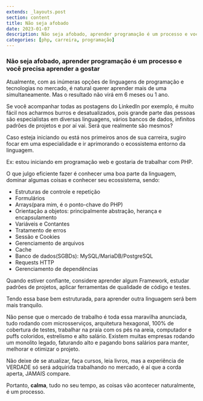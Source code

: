 ```yaml
---
extends: _layouts.post
section: content
title: Não seja afobado
date: 2023-01-07
description: Não seja afobado, aprender programação é um processo e você precisa aprender a gostar
categories: [php, carreira, programação]
---
```


### Não seja afobado, aprender programação é um processo e você precisa aprender a gostar

Atualmente, com as inúmeras opções de linguagens de programação e tecnologias no mercado, é natural querer aprender mais de uma simultaneamente. Mas o resultado não virá em 6 meses ou 1 ano.

Se você acompanhar todas as postagens do LinkedIn por exemplo, é muito fácil nos acharmos burros e desatualizados, pois grande parte das pessoas são especialistas em diversas linguagens, vários bancos de dados, infinitos padrões de projetos e por aí vai. Será que realmente são mesmos?

Caso esteja iniciando ou está nos primeiros anos de sua carreira, sugiro focar em uma especialidade e ir aprimorando o ecossistema entorno da linguagem.

Ex: estou iniciando em programação web e gostaria de trabalhar com PHP.

O que julgo eficiente fazer é conhecer uma boa parte da linguagem, dominar algumas coisas e conhecer seu ecossistema, sendo:

* Estruturas de controle e repetição
* Formulários
* Arrays(para mim, é o ponto-chave do PHP)
* Orientação a objetos: principalmente abstração, herança e encapsulamento
* Variáveis e Contantes
* Tratamento de erros
* Sessão e Cookies
* Gerenciamento de arquivos
* Cache
* Banco de dados(SGBDs): MySQL/MariaDB/PostgreSQL
* Requests HTTP
* Gerenciamento de dependências

Quando estiver confiante, considere aprender algum Framework, estudar padrões de projetos, aplicar ferramentas de qualidade de código e testes.

Tendo essa base bem estruturada, para aprender outra linguagem será bem mais tranquilo.

Não pense que o mercado de trabalho é toda essa maravilha anunciada, tudo rodando com microsserviços, arquitetura hexagonal, 100% de cobertura de testes, trabalhar na praia com os pés na areia, computador e puffs coloridos, estrelismo e alto salário. Existem muitas empresas rodando um monolito legado, faturando alto e pagando bons salários para manter, melhorar e otimizar o projeto.

Não deixe de se atualizar, faça cursos, leia livros, mas a experiência de VERDADE só será adquirida trabalhando no mercado, é aí que a corda aperta, JAMAIS compare.

Portanto, **calma**, tudo no seu tempo, as coisas vão acontecer naturalmente, é um processo.